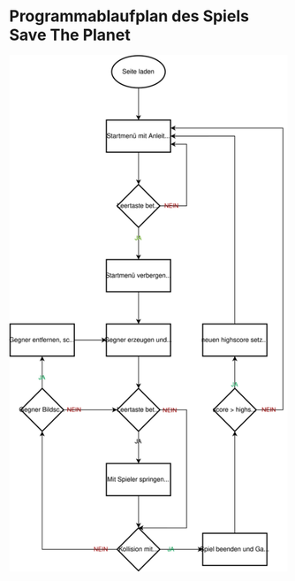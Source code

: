 # Programmablaufplan des Spiels Save The Planet
![programmablaufplan des Spiels](Save_The_Planet_PAP.svg)
